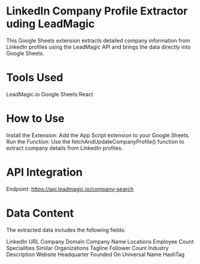 # LinkedIn Company Profile Extractor uding LeadMagic
This Google Sheets extension extracts detailed company information from LinkedIn profiles using the LeadMagic API and brings the data directly into Google Sheets.

# Tools Used

LeadMagic.io
Google Sheets
React

# How to Use

Install the Extension: Add the App Script extension to your Google Sheets.
Run the Function: Use the fetchAndUpdateCompanyProfile() function to extract company details from LinkedIn profiles.


# API Integration

Endpoint: https://api.leadmagic.io/company-search

# Data Content
The extracted data includes the following fields:

LinkedIn URL
Company Domain
Company Name
Locations
Employee Count
Specialities
Similar Organizations
Tagline
Follower Count
Industry
Description
Website
Headquarter
Founded On
Universal Name
HashTag